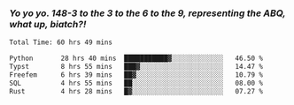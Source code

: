 ### ***Yo yo yo. 148-3 to the 3 to the 6 to the 9, representing the ABQ, what up, biatch?!***

<!--START_SECTION:waka-->

```txt
Total Time: 60 hrs 49 mins

Python       28 hrs 40 mins  ███████████▓░░░░░░░░░░░░░   46.50 %
Typst        8 hrs 55 mins   ███▓░░░░░░░░░░░░░░░░░░░░░   14.47 %
Freefem      6 hrs 39 mins   ██▓░░░░░░░░░░░░░░░░░░░░░░   10.79 %
SQL          4 hrs 55 mins   ██░░░░░░░░░░░░░░░░░░░░░░░   08.00 %
Rust         4 hrs 28 mins   █▓░░░░░░░░░░░░░░░░░░░░░░░   07.27 %
```

<!--END_SECTION:waka-->

<!--
**AJMC2002/AJMC2002** is a ✨ _special_ ✨ repository because its `README.md` (this file) appears on your GitHub profile.

Here are some ideas to get you started:

- 🔭 I’m currently working on ...
- 🌱 I’m currently learning ...
- 👯 I’m looking to collaborate on ...
- 🤔 I’m looking for help with ...
- 💬 Ask me about ...
- 📫 How to reach me: ...
- 😄 Pronouns: ...
- ⚡ Fun fact: ...
-->
